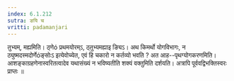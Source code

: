 ```yaml
---
index: 6.1.212
sutra: ङयि च
vritti: padamanjari
---
```


 तुभ्यम्, मह्यमिति। ठ्णेó प्रथमयोरम्ऽ, ठ्तुभ्यमह्याइ ङ्यिऽ। अथ किमर्थो योगविभागः, न ठ्युष्मदस्मदोर्णेóङ्सोःऽ इत्येवोच्येत, एवं हि चकारो न कर्तव्यो भवति ? अत आह--पृथग्योगकरणमिति। आशङ्काग्रहणेनास्वरितत्वादेव यथासंख्यं न भविष्यतीति शक्यं वक्तुमिति दर्शयति। अत्रापि पूर्ववद्विभक्तिस्वरः प्राप्तः ॥
